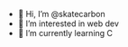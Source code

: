 - 👋 Hi, I’m @skatecarbon
- 👀 I’m interested in web dev
- 🌱 I’m currently learning C


<!---
skatecarbon/skatecarbon is a ✨ special ✨ repository because its `README.md` (this file) appears on your GitHub profile.
You can click the Preview link to take a look at your changes.
--->
